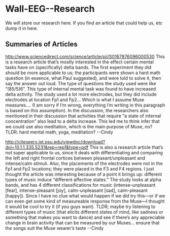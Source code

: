 # Wall-EEG--Research
We will store our research here. If you find an article that could help us, etc dump it in here.

## Summaries of Articles
http://www.sciencedirect.com/science/article/pii/S0167876096000530
This is a research article that’s mostly interested in the effect certain mental tasks have on (specifically) delta bands. The first experiment they did should be more applicable to us; the participants were shown a hard math question (in essence, what Paul suggested), and were told to solve it, then say the answer out loud. The type of questions the study used were like “(85/5)6”. This type of internal mental task was found to have increased delta activity. The study used a lot more electrodes, but they did include electrodes at location Fp1 and Fp2… Which is what I assume Muse measures…. (I am sorry if I’m wrong, everything I’m writing in this paragraph is based on this assumption). In the discussion, the researchers also mentioned in their discussion that activities that require “a state of internal concentration” also lead to a delta increase. This led me to think infer that we could use also meditation, which is the main purpose of Muse, no?
TLDR: hard mental math, yoga, meditation?
--Cindy

http://citeseerx.ist.psu.edu/viewdoc/download?doi=10.1.1.335.5231&rep=rep1&type=pdf
This is also a research article that’s not super applicable to us, since it deals with differentiating and comparing the left and right frontal cortices between pleasant/unpleasant and intense/calm stimuli. Also, the placements of the electrodes were not in the Fp1 and Fp2 locations; they were placed in the F3 and F4 regions. I just thought the article was interesting because of a point it brings up: different types of music induce “different affective states.” The study looks at alpha bands, and has 4 different classifications for music (intense-unpleasant [fear], intense-pleasant [joy], calm-unpleasant [sad], calm-pleasant [happy]). Since I have no clue what would happen if we did try this—or if we can even get some kind of measureable response from the Muse—I thought it would be cool to try it (if you guys want).
TLDR; maybe try listening to different types of music (that elicits different states of mind, like sadness or something that makes you want to dance) and see if there’s any appreciable change in brain activity that can be measured by our Muses… ensure that the songs suit the Muse wearer’s taste
--Cindy
